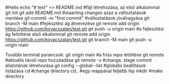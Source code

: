 #Hello
echo "# test" >> README.md     #fájl létrehozása, az első alkalommal
git init
git add README.md     #staarting changes azaz a változtatások mentése
git commit -m "first commit"     #változtatások jóváhagyása
git branch -M main     #fejlesztési ág átnevezése
git remote add origin https://github.com/kovacszalan/test.git
git push -u origin main     #a fejlesztési ág feltöltése első alkalommal
git remote add origin https://github.com/kovacszalan/test.git
git branch -M main
git push -u origin main


További terminál parancsok:
git origin main     #a friss repo letöltése
git remote     #aktuális távoli repo hozzáadása
git remote -v     #change, stage commit állatotának létrehozása
git config --global--list     #globális beállítások listázása
cd     #change directory
cd..     #egy mappával feljebb lép
mkdir <directory name>     #make directory
